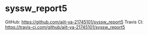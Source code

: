 # syssw_report5

GitHub: https://github.com/aiit-ya-21745101/syssw_report5
Travis CI: https://travis-ci.com/github/aiit-ya-21745101/syssw_report5
